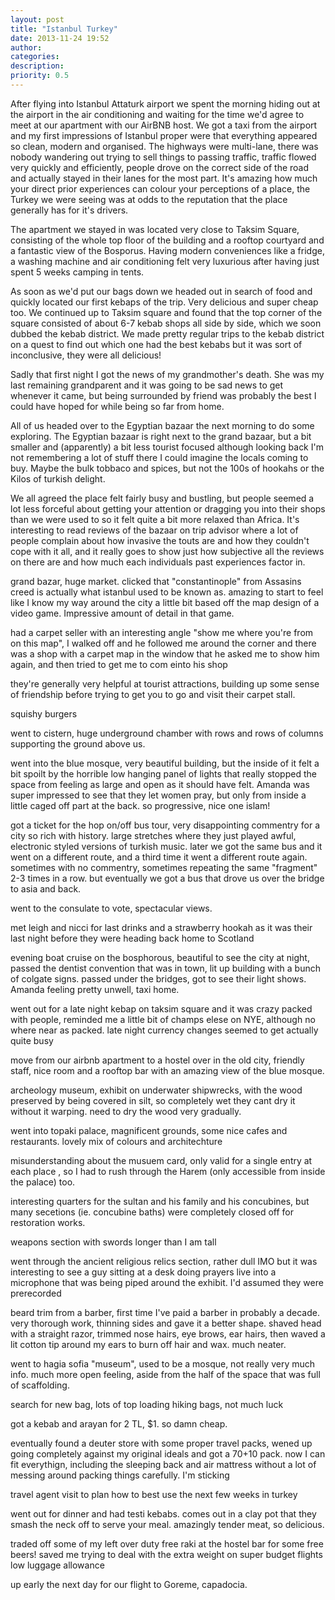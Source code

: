 ```yaml
---
layout: post
title: "Istanbul Turkey"
date: 2013-11-24 19:52
author: 
categories: 
description: 
priority: 0.5
---
```


After flying into Istanbul Attaturk airport we spent the morning hiding out at the airport in the air conditioning and waiting for the time we'd agree to meet at our apartment with our AirBNB host. We got a taxi from the airport and my first impressions of Istanbul proper were that everything appeared so clean, modern and organised. The highways were multi-lane, there was nobody wandering out trying to sell things to passing traffic, traffic flowed very quickly and efficiently, people drove on the correct side of the road and actually stayed in their lanes for the most part. It's amazing how much your direct prior experiences can colour your perceptions of a place, the Turkey we were seeing was at odds to the reputation that the place generally has for it's drivers.

The apartment we stayed in was located very close to Taksim Square, consisting of the whole top floor of the building and a rooftop courtyard and a fantastic view of the Bosporus. Having modern conveniences like a fridge, a washing machine and air conditioning felt very luxurious after having just spent 5 weeks camping in tents.

As soon as we'd put our bags down we headed out in search of food and quickly located our first kebaps of the trip. Very delicious and super cheap too. We continued up to Taksim square and found that the top corner of the square consisted of about 6-7 kebab shops all side by side, which we soon dubbed the kebab district. We made pretty regular trips to the kebab district on a quest to find out which one had the best kebabs but it was sort of inconclusive, they were all delicious!

Sadly that first night I got the news of my grandmother's death. She was my last remaining grandparent and it was going to be sad news to get whenever it came, but being surrounded by friend was probably the best I could have hoped for while being so far from home.

All of us headed over to the Egyptian bazaar the next morning to do some exploring. The Egyptian bazaar is right next to the grand bazaar, but a bit smaller and (apparently) a bit less tourist focused although looking back I'm not remembering a lot of stuff there I could imagine the locals coming to buy. Maybe the bulk tobbaco and spices, but not the 100s of hookahs or the Kilos of turkish delight.

We all agreed the place felt fairly busy and bustling, but people seemed a lot less forceful about getting your attention or dragging you into their shops than we were used to so it felt quite a bit more relaxed than Africa. It's interesting to read reviews of the bazaar on trip advisor where a lot of people complain about how invasive the touts are and how they couldn't cope with it all, and it really goes to show just how subjective all the reviews on there are and how much each individuals past experiences factor in.

grand bazar, huge market. clicked that "constantinople" from Assasins creed is actually what istanbul used to be known as. amazing to start to feel like I know my way around the city a little bit based off the map design of a video game. Impressive amount of detail in that game.

had a carpet seller with an interesting angle "show me where you're from on this map", I walked off and he followed me around the corner and there was a shop with a carpet map in the window that he asked me to show him again, and then tried to get me to com einto his shop

they're generally very helpful at tourist attractions, building up some sense of friendship before trying to get you to go and visit their carpet stall.

squishy burgers

went to cistern, huge underground chamber with rows and rows of columns supporting the ground above us.

went into the blue mosque, very beautiful building, but the inside of it felt a bit spoilt by the horrible low hanging panel of lights that really stopped the space from feeling as large and open as it should have felt. Amanda was super impressed to see that they let women pray, but only from inside a little caged off part at the back. so progressive, nice one islam!

got a ticket for the hop on/off bus tour, very disappointing commentry for a city so rich with history. large stretches where they just played awful, electronic styled versions of turkish music. later we got the same bus and it went on a different route, and a third time it went a different route again. sometimes with no commentry, sometimes repeating the same "fragment" 2-3 times in a row. but eventually we got a bus that drove us over the bridge to asia and back.

went to the consulate to vote, spectacular views.

met leigh and nicci for last drinks and a strawberry hookah as it was their last night before they were heading back home to Scotland

evening boat cruise on the bosphorous, beautiful to see the city at night, passed the dentist convention that was in town, lit up building with a bunch of colgate signs. passed under the bridges, got to see their light shows. Amanda feeling pretty unwell, taxi home.

went out for a late night kebap on taksim square and it was crazy packed with people, reminded me a little bit of champs elese on NYE, although no where near as packed. late night currency changes seemed to get actually quite busy

move from our airbnb apartment to a hostel over in the old city, friendly staff, nice room and a rooftop bar with an amazing view of the blue mosque.

archeology museum, exhibit on underwater shipwrecks, with the wood preserved by being covered in silt, so completely wet they cant dry it without it warping. need to dry the wood very gradually.


went into topaki palace, magnificent grounds, some nice cafes and restaurants. lovely mix of colours and architechture

misunderstanding about the musuem card, only valid for a single entry at each place , so I had to rush through the Harem (only accessible from inside the palace) too.

interesting quarters for the sultan and his family and his concubines, but many secetions (ie. concubine baths) were completely closed off for restoration works.

weapons section with swords longer than I am tall


went through the ancient religious relics section, rather dull IMO but it was interesting to see a guy sitting at a desk doing prayers live into a microphone that was being piped around the exhibit. I'd assumed they were prerecorded

beard trim from a barber, first time I've paid a barber in probably a decade. very thorough work, thinning sides and gave it a better shape. shaved head with a straight razor, trimmed nose hairs, eye brows, ear hairs, then waved a lit cotton tip around my ears to burn off hair and wax. much neater.

went to hagia sofia "museum", used to be a mosque, not really very much info. much more open feeling, aside from the half of the space that was full of scaffolding.

search for new bag, lots of top loading hiking bags, not much luck

got a kebab and arayan for 2 TL, $1. so damn cheap.

eventually found a deuter store with some proper travel packs, wened up going completely against my original ideals and got a 70+10 pack. now I can fit everythign, including the sleeping back and air mattress without a lot of messing around packing things carefully. I'm sticking 

travel agent visit to plan how to best use the next few weeks in turkey

went out for dinner and had testi kebabs. comes out in a clay pot that they smash the neck off to serve your meal. amazingly tender meat, so delicious.

traded off some of my left over duty free raki at the hostel bar for some free beers! saved me trying to deal with the extra weight on super budget flights low luggage allowance


up early the next day for our flight to Goreme, capadocia.
